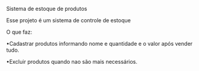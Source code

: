 Sistema de estoque de produtos

Esse projeto é um sistema de controle de estoque

O que faz:
 
 •Cadastrar produtos informando nome e quantidade e o valor após vender tudo.

 •Excluir produtos quando nao são mais necessários.